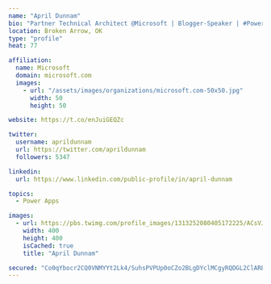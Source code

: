```yaml
---
name: "April Dunnam"
bio: "Partner Technical Architect @Microsoft | Blogger-Speaker | #PowerApps, #PowerAutomate, #Office365, #SharePoint | #WIT | #Karaoke Queen"
location: Broken Arrow, OK
type: "profile"
heat: 77

affiliation:
  name: Microsoft
  domain: microsoft.com
  images:
    - url: "/assets/images/organizations/microsoft.com-50x50.jpg"
      width: 50
      height: 50

website: https://t.co/enJuiGEQZc

twitter:
  username: aprildunnam
  url: https://twitter.com/aprildunnam
  followers: 5347

linkedin:
  url: https://www.linkedin.com/public-profile/in/april-dunnam

topics:
  - Power Apps

images:
  - url: https://pbs.twimg.com/profile_images/1313252080405172225/ACsVJFqU_400x400.jpg
    width: 400
    height: 400
    isCached: true
    title: "April Dunnam"

secured: "Co0qYbocr2CQ0VNMYYt2Lk4/SuhsPVPUp0oCZo2BLgDYclMCgyRQDGL2ClARBdibRWDOisM1ZMnAzppM5+R9SACeEB2FV2olBPWn2NbVpXk8H9usJR7PHzjIN6QhSr+N8wMT7psGvq/Ef1bv5/pEU+UbL4DmF2FoONxbQaQlNt95EwyjQIBEl0lr4e8A2tOiuJXuR0zS4WOkvyJc83UsL428NYGZimovO9fnptyikmkB9+ZdDXaaTlUS1N4ew1paeaYQ7bdzZIfrfqPejhMyVX6RjS+eNoj/kdc64R8P1Tj6DDDm8UHAz1dvq8UA3WPBzl+AhdzRPKVkHUPYtaMcQP7K9MZLI4cSgEuAuia5IVdJEFa1WVQe2FcFuUGeoX0KkMwj/lBwzip5cbEXyFz3Fm+zHivr9IuOVIthzsufW0I=;/5Nv4pEV2hWPtEebolW3rQ=="
---
```



